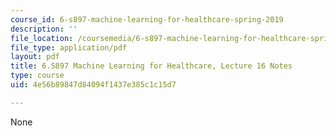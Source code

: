 ```yaml
---
course_id: 6-s897-machine-learning-for-healthcare-spring-2019
description: ''
file_location: /coursemedia/6-s897-machine-learning-for-healthcare-spring-2019/4e56b89847d84094f1437e385c1c15d7_MIT6_S897S19_lec16note.pdf
file_type: application/pdf
layout: pdf
title: 6.S897 Machine Learning for Healthcare, Lecture 16 Notes
type: course
uid: 4e56b89847d84094f1437e385c1c15d7

---
```

None